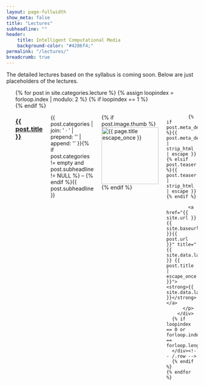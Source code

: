 ```yaml
---
layout: page-fullwidth
show_meta: false
title: "Lectures"
subheadline: ""
header:
    title: Intelligent Computational Media
    background-color: "#4286f4;"
permalink: "/lectures/"
breadcrumb: true
---
```


<div class="row">
    <div class="medium-6 columns t10 medium-centered text-center panel">
	  <div>
        The detailed lectures based on the syllabus is coming soon. Below are just placeholders of the lectures.
	  </div>
	</div>
</div><!-- /.row -->

<ul>
	{% for post in site.categories.lecture %}
	  {% assign loopindex = forloop.index | modulo: 2 %}
	  {% if loopindex == 1 %}
		<div class="row">
	  {% endif %}
		<div class="small-6 columns">
		  <h3><a href="{{ site.url }}{{ site.baseurl }}{{ post.url }}">{{ post.title }}</a></h3>
		  <p class="subheadline">{{ post.categories | join: ' &middot; ' | prepend: '<span class="subheader">' | append: '</span>' }}{% if post.categories != empty and post.subheadline != NULL %} – {% endif %}{{ post.subheadline }}</p>
		  <p>
			{% if post.image.thumb %}<a href="{{ site.url }}{{ site.baseurl }}{{ post.url }}" title="{{ post.title | escape_once }}"><img src="{{ site.urlimg }}{{ post.image.thumb }}" class="alignleft" width="150" height="150" alt="{{ page.title escape_once }}"></a>{% endif %}

			{% if post.meta_description %}{{ post.meta_description | strip_html | escape }}{% elsif post.teaser %}{{ post.teaser | strip_html | escape }}{% endif %}

			<a href="{{ site.url }}{{ site.baseurl }}{{ post.url }}" title="{{ site.data.language.read }} {{ post.title | escape_once }}"><strong>{{ site.data.language.read_more }}</strong></a>
		  </p>
		</div>
	  {% if loopindex == 0 or forloop.index == forloop.length%}
	  </div><!-- /.row -->
	  {% endif %}
    {% endfor %}
</ul>